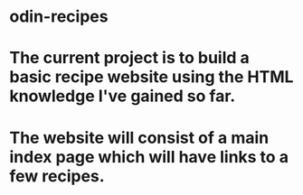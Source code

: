 # odin-recipes
# The current project is to build a basic recipe website using the HTML knowledge I've gained so far.
# The website will consist of a main index page which will have links to a few recipes. 